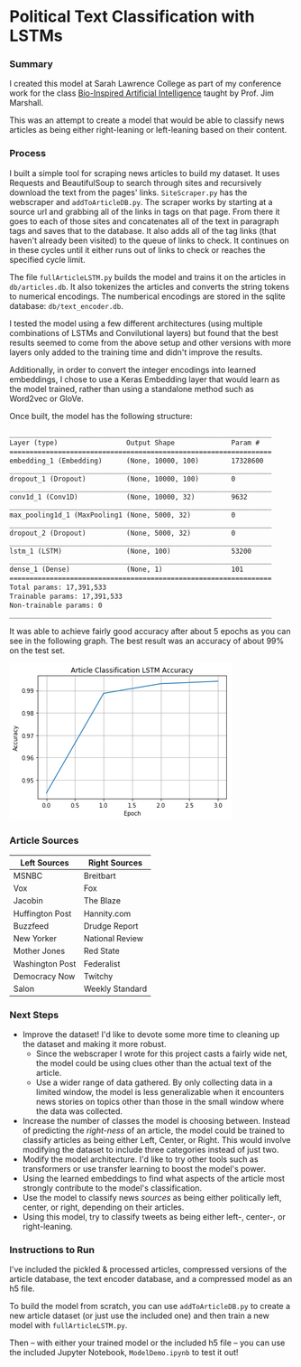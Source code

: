 # Political Text Classification with LSTMs

### Summary

I created this model at Sarah Lawrence College as part of my conference work for the class [Bio-Inspired Artificial Intelligence](http://science.slc.edu/jmarshall/bioai/) taught by Prof. Jim Marshall.

This was an attempt to create a model that would be able to classify news articles as being either right-leaning or left-leaning based on their content.

### Process

I built a simple tool for scraping news articles to build my dataset. It uses Requests and BeautifulSoup to search through sites and recursively download the text from the pages' links. `SiteScraper.py` has the webscraper and `addToArticleDB.py`. The scraper works by starting at a source url and grabbing all of the links in <a> tags on that page. From there it goes to each of those sites and concatenates all of the text in paragraph tags and saves that to the database. It also adds all of the <a> tag links (that haven't already been visited) to the queue of links to check. It continues on in these cycles until it either runs out of links to check or reaches the specified cycle limit.

The file `fullArticleLSTM.py` builds the model and trains it on the articles in `db/articles.db`. It also tokenizes the articles and converts the string tokens to numerical encodings. The numberical encodings are stored in the sqlite database: `db/text_encoder.db`.

I tested the model using a few different architectures (using multiple combinations of LSTMs and Convilutional layers) but found that the best results seemed to come from the above setup and other versions with more layers only added to the training time and didn't improve the results.

Additionally, in order to convert the integer encodings into learned embeddings, I chose to use a Keras Embedding layer that would learn as the model trained, rather than using a standalone method such as Word2vec or GloVe.

Once built, the model has the following structure:

```
_________________________________________________________________
Layer (type)                 Output Shape              Param #   
=================================================================
embedding_1 (Embedding)      (None, 10000, 100)        17328600  
_________________________________________________________________
dropout_1 (Dropout)          (None, 10000, 100)        0         
_________________________________________________________________
conv1d_1 (Conv1D)            (None, 10000, 32)         9632      
_________________________________________________________________
max_pooling1d_1 (MaxPooling1 (None, 5000, 32)          0         
_________________________________________________________________
dropout_2 (Dropout)          (None, 5000, 32)          0         
_________________________________________________________________
lstm_1 (LSTM)                (None, 100)               53200     
_________________________________________________________________
dense_1 (Dense)              (None, 1)                 101       
=================================================================
Total params: 17,391,533
Trainable params: 17,391,533
Non-trainable params: 0
_________________________________________________________________
```

It was able to achieve fairly good accuracy after about 5 epochs as you can see in the following graph. The best result was an accuracy of about 99% on the test set.

![Graph of Model Training Accuracy](images/download.png)

### Article Sources

| Left Sources | Right Sources |
| -------------|---------------|
| MSNBC | Breitbart |
| Vox | Fox |
| Jacobin | The Blaze |
| Huffington Post | Hannity.com |
| Buzzfeed | Drudge Report |
| New Yorker | National Review |
| Mother Jones | Red State |
| Washington Post | Federalist |
| Democracy Now | Twitchy |
| Salon | Weekly Standard |


### Next Steps

 * Improve the dataset! I'd like to devote some more time to cleaning up the dataset and making it more robust.
   * Since the webscraper I wrote for this project casts a fairly wide net, the model could be using clues other than the actual text of the article.
   * Use a wider range of data gathered. By only collecting data in a limited window, the model is less generalizable when it encounters news stories on topics other than those in the small window where the data was collected.
 * Increase the number of classes the model is choosing between. Instead of predicting the _right-ness_ of an article, the model could be trained to classify articles as being either Left, Center, or Right. This would involve modifying the dataset to include three categories instead of just two.
 * Modify the model architecture. I'd like to try other tools such as transformers or use transfer learning to boost the model's power.
 * Using the learned embeddings to find what aspects of the article most strongly contribute to the model's classification.
 * Use the model to classify news _sources_ as being either politically left, center, or right, depending on their articles.
 * Using this model, try to classify tweets as being either left-, center-, or right-leaning.

### Instructions to Run

I've included the pickled & processed articles, compressed versions of the article database, the text encoder database, and a compressed model as an h5 file.

To build the model from scratch, you can use `addToArticleDB.py` to create a new article dataset (or just use the included one) and then train a new model with `fullArticleLSTM.py`.

Then – with either your trained model or the included h5 file – you can use the included Jupyter Notebook, `ModelDemo.ipynb` to test it out!


